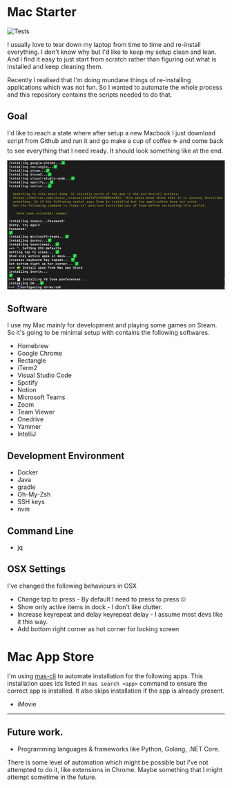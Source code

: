 # Mac Starter 

![Tests](https://github.com/rvignesh89/mac-starter/workflows/Test/badge.svg)

I usually love to tear down my laptop from time to time and re-install everything. I don't know why but I'd like to keep my setup clean and lean. And I find it easy to just start from scratch rather than figuring out what is installed and keep cleaning them. 

Recently I realised that I'm doing mundane things of re-installing applications which was not fun. So I wanted to automate the whole process and this repository contains the scripts needed to do that.

## Goal

I'd like to reach a state where after setup a new Macbook I just download script from Github and run it and go make a cup of coffee ☕️ and come back to see everything that I need ready. It should look something like at the end.

![Sample](./screenshots/sample.png)

## Software

I use my Mac mainly for development and playing some games on Steam. So it's going to be minimal setup with contains the following softwares.

- Homebrew
- Google Chrome
- Rectangle
- iTerm2
- Visual Studio Code
- Spotify 
- Notion
- Microsoft Teams
- Zoom
- Team Viewer
- Onedrive
- Yammer
- IntelliJ

## Development Environment

- Docker
- Java
- gradle
- Oh-My-Zsh
- SSH keys
- nvm

## Command Line

- jq 

## OSX Settings

I've changed the following behaviours in OSX

- Change tap to press - By default I need to press to press 🙄
- Show only active items in dock - I don't like clutter.
- Increase keyrepeat and delay keyrepeat delay - I assume most devs like it this way.
- Add bottom right corner as hot corner for locking screen

# Mac App Store

I'm using [mas-cli](https://github.com/mas-cli/mas) to automate installation for the following apps. This installation uses ids listed in `mas search <app>` command to ensure the correct app is installed. It also skips installation if the app is already present.

- iMovie

---

## Future work.

- Programming languages & frameworks like Python, Golang, .NET Core.

There is some level of automation which might be possible but I've not attempted to do it, like extensions in Chrome. Maybe something that I might attempt sometime in the future.